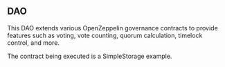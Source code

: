 ## DAO

This DAO extends various OpenZeppelin governance contracts to provide features such as voting, vote counting, quorum calculation, timelock control, and more.

The contract being executed is a SimpleStorage example.
